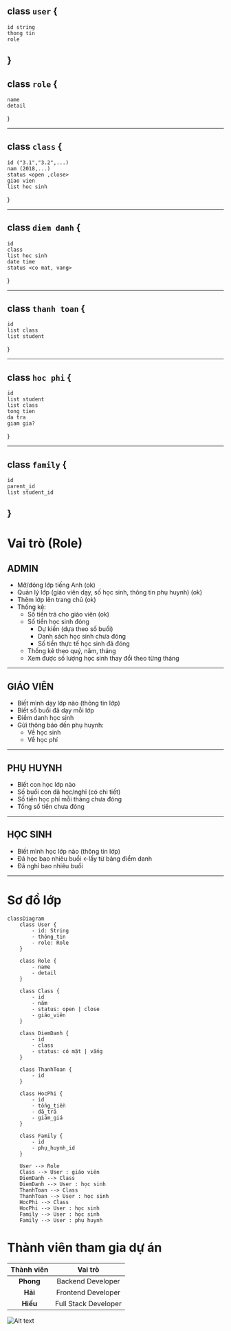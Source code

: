 ## class `user` {

    id string
    thong tin
    role
}
---
## class `role` {

    name
    detail
}

---
## class `class` {

    id ("3.1","3.2",...)
    nam (2018,...)
    status <open ,close>
    giao vien
    list hoc sinh
}

---
## class `diem danh` {

    id
    class
    list hoc sinh
    date time
    status <co mat, vang>
}

---
## class `thanh toan` {

    id
    list class
    list student
}

---
## class `hoc phi` {

    id
    list student
    list class
    tong tien
    da tra
    giam gia?

}

---
## class `family` {

    id
    parent_id
    list student_id

}
----

#  Vai trò (Role)

## ADMIN

- Mở/đóng lớp tiếng Anh (ok)
- Quản lý lớp (giáo viên dạy, số học sinh, thông tin phụ huynh) (ok)
- Thêm lớp lên trang chủ (ok)
- Thống kê:
  - Số tiền trả cho giáo viên (ok)
  - Số tiền học sinh đóng 
    - Dự kiến (dựa theo số buổi)
    - Danh sách học sinh chưa đóng
    - Số tiền thực tế học sinh đã đóng
  - Thống kê theo quý, năm, tháng
  - Xem được số lượng học sinh thay đổi theo từng tháng

---

## GIÁO VIÊN

- Biết mình dạy lớp nào (thông tin lớp)
- Biết số buổi đã dạy mỗi lớp
- Điểm danh học sinh
- Gửi thông báo đến phụ huynh:
  - Về học sinh
  - Về học phí

---

## PHỤ HUYNH

- Biết con học lớp nào
- Số buổi con đã học/nghỉ (có chi tiết)
- Số tiền học phí mỗi tháng chưa đóng
- Tổng số tiền chưa đóng

---

## HỌC SINH

- Biết mình học lớp nào (thông tin lớp)
- Đã học bao nhiêu buổi <-lấy từ bảng điểm danh
- Đã nghỉ bao nhiêu buổi

---

# Sơ đồ lớp

```mermaid
classDiagram
    class User {
        - id: String
        - thông_tin
        - role: Role
    }

    class Role {
        - name
        - detail
    }

    class Class {
        - id
        - năm
        - status: open | close
        - giáo_viên
    }

    class DiemDanh {
        - id
        - class
        - status: có mặt | vắng
    }

    class ThanhToan {
        - id
    }

    class HocPhi {
        - id
        - tổng_tiền
        - đã_trả
        - giảm_giá
    }

    class Family {
        - id
        - phụ_huynh_id
    }

    User --> Role
    Class --> User : giáo viên
    DiemDanh --> Class
    DiemDanh --> User : học sinh
    ThanhToan --> Class
    ThanhToan --> User : học sinh
    HocPhi --> Class
    HocPhi --> User : học sinh
    Family --> User : học sinh
    Family --> User : phụ huynh
```
# Thành viên tham gia dự án

| Thành viên |       Vai trò        |
| :--------: | :------------------: |
| **Phong**  |  Backend Developer   |
|  **Hải**   |  Frontend Developer  |
|  **Hiếu**  | Full Stack Developer |


![Alt text](https://bevetranh.com/wp-content/uploads/2024/12/anh-gai-xinh-de-thuong-3.webp)
